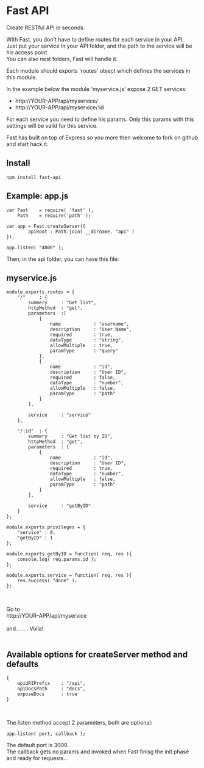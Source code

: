 Fast API
========

Create RESTful API in seconds.

With Fast, you don't have to define routes for each service in your API.<br>
Just put your service in your API folder, and the path to the service will be his access point.<br>
You can also nest folders, Fast will handle it.

Each module should exports 'routes' object which defines the services in this module. <br>

In the example below the module 'myservice.js' expose 2 GET services:
 - http://YOUR-APP/api/myservice/
 - http://YOUR-APP/api/myservice/:id

For each service you need to define his params.
Only this params with this settings will be valid for this service.

Fast has built on top of Express so you more then welcome to fork on github and start hack it.


Install
------------
    npm install fast-api

**Example:**
app.js
--------------

    var Fast    = require( 'fast' ),
        Path    = require('path' );

    var app = Fast.createServer({
            apiRoot : Path.join( __dirname, "api" )
    });

    app.listen( "4000" );


Then, in the api folder, you can have this file:

myservice.js
--------------
    module.exports.routes = {
        "/"  	: {
            summery 	: "Get list",
            httpMethod 	: "get",
            parameters 	:[
                {
                    name            : "username",
                    description     : "User Name",
                    required 	    : true,
                    dataType 		: "string",
                    allowMultiple 	: true,
                    paramType 		: "query"
                },
                {
                    name 			: "id",
                    description 	: "User ID",
                    required 		: false,
                    dataType 		: "number",
                    allowMultiple 	: false,
                    paramType 		: "path"
                }
            ],
    
            service 	: "service"
        },
    
        "/:id" 	: {
            summery 	: "Get list by ID",
            httpMethod 	: "get",
            parameters	: [
                {
                    name            : "id",
                    description     : "User ID",
                    required        : true,
                    dataType        : "number",
                    allowMultiple   : false,
                    paramType       : "path"
                }
            ],
    
            service 	: "getByID"
        }
    };
    
    module.exports.privileges = {
        "service" : 0,
        "getByID" : 1
    };
    
    module.exports.getByID = function( req, res ){
        console.log( req.params.id );
    };
    
    module.exports.service = function( req, res ){
        res.success( "done" );
    };

<br>

Go to <br>
http://YOUR-APP/api/myservice<br><br>
and........ Voila!<br><br>

Available options for createServer method and defaults
--------------
    {
        apiURIPrefix	: "/api",
        apiDocsPath		: "docs",
        exposeDocs		: true
    }
<br>

The listen method accept 2 parameters, both are optional:<br>

    app.listen( port, callback );

The default port is 3000.<br>
The callback gets no params and invoked when Fast finisg the init phase and ready for requests.. 


